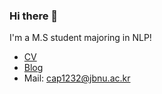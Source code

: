 ### Hi there 👋

I'm a M.S student majoring in NLP!

- [CV](https://drive.google.com/file/d/19cq9O1aWfIRmIPpY43jhy_X5gzlIOSMd/view?usp=sharing)
- [Blog](https://zizun.github.io)
- Mail: cap1232@jbnu.ac.kr


<!--
**ZIZUN/ZIZUN** is a ✨ _special_ ✨ repository because its `README.md` (this file) appears on your GitHub profile.

Here are some ideas to get you started:

- 🔭 I’m currently working on ...
- 🌱 I’m currently learning ...
- 👯 I’m looking to collaborate on ...
- 🤔 I’m looking for help with ...
- 💬 Ask me about ...
- 📫 How to reach me: ...
- 😄 Pronouns: ...
- ⚡ Fun fact: ...
-->

